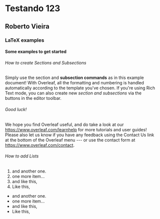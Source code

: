 # Testando 123
## Roberto Vieira

### LaTeX examples

#### Some examples to get started

###### How to create Sections and Subsections

Simply use the section and **subsection commands** as in this example document! With Overleaf, all the formatting and numbering is handled automatically according to the template you've chosen. If you're using Rich Text mode, you can also create new *section and subsections* via the buttons in the editor toolbar.

###### Good luck!

We hope you find Overleaf useful, and do take a look at our https://www.overleaf.com/learnhelp for more tutorials and user guides! Please also let us know if you have any feedback using the Contact Us link at the bottom of the Overleaf menu --- or use the contact form at https://www.overleaf.com/contact.

###### How to add Lists

1. and another one.
1. one more item...
1. and like this,
1. Like this,
* and another one.
* one more item...
* and like this,
* Like this,
